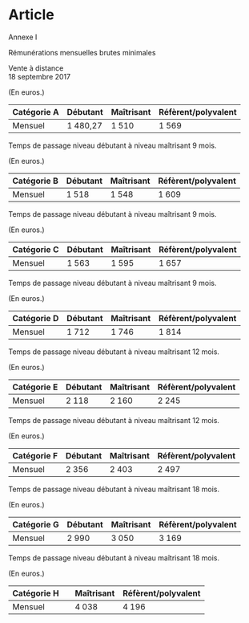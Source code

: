# Article

  
Annexe I

  
Rémunérations mensuelles brutes minimales

  
Vente à distance  
18 septembre 2017

  
(En euros.)



| Catégorie A | Débutant | Maîtrisant | Réfèrent/polyvalent |
| --- | --- | --- | --- |
| Mensuel | 1 480,27 | 1 510 | 1 569 |

  
Temps de passage niveau débutant à niveau maîtrisant 9 mois.

  
(En euros.)



| Catégorie B | Débutant | Maîtrisant | Réfèrent/polyvalent |
| --- | --- | --- | --- |
| Mensuel | 1 518 | 1 548 | 1 609 |

  
Temps de passage niveau débutant à niveau maîtrisant 9 mois.

  
(En euros.)



| Catégorie C | Débutant | Maîtrisant | Réfèrent/polyvalent |
| --- | --- | --- | --- |
| Mensuel | 1 563 | 1 595 | 1 657 |

  
Temps de passage niveau débutant à niveau maîtrisant 9 mois.

  
(En euros.)



| Catégorie D | Débutant | Maîtrisant | Réfèrent/polyvalent |
| --- | --- | --- | --- |
| Mensuel | 1 712 | 1 746 | 1 814 |

  
Temps de passage niveau débutant à niveau maîtrisant 12 mois.

  
(En euros.)



| Catégorie E | Débutant | Maîtrisant | Réfèrent/polyvalent |
| --- | --- | --- | --- |
| Mensuel | 2 118 | 2 160 | 2 245 |

  
Temps de passage niveau débutant à niveau maîtrisant 12 mois.

  
(En euros.)



| Catégorie F | Débutant | Maîtrisant | Réfèrent/polyvalent |
| --- | --- | --- | --- |
| Mensuel | 2 356 | 2 403 | 2 497 |

  
Temps de passage niveau débutant à niveau maîtrisant 18 mois.

  
(En euros.)



| Catégorie G | Débutant | Maîtrisant | Réfèrent/polyvalent |
| --- | --- | --- | --- |
| Mensuel | 2 990 | 3 050 | 3 169 |

  
Temps de passage niveau débutant à niveau maîtrisant 18 mois.

  
(En euros.)



| Catégorie H |  | Maîtrisant | Réfèrent/polyvalent |
| --- | --- | --- | --- |
| Mensuel |  | 4 038 | 4 196 |

